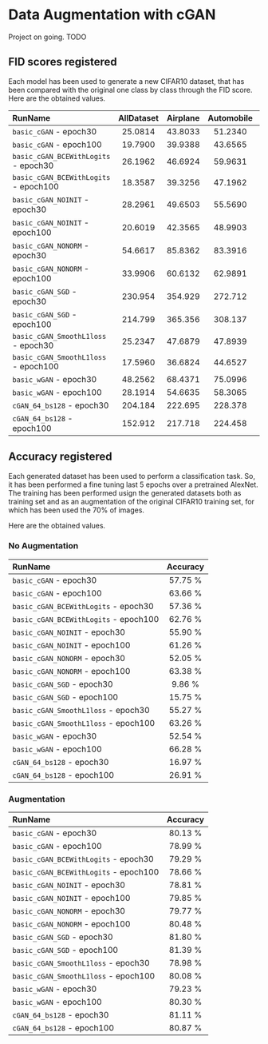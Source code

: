 # Data Augmentation with cGAN

Project on going. TODO

## FID scores registered

Each model has been used to generate a new CIFAR10 dataset, that has been compared with the original one class by class through the FID score.
Here are the obtained values.

| RunName                              | AllDataset | Airplane | Automobile |  Bird   |   Cat   |   Deer  |   Dog   |   Frog  |  Horse  |   Ship  |  Truck  |
|:-------------------------------------|    :---:   |  :---:   |   :---:    |  :---:  |  :---:  |  :---:  |  :---:  |  :---:  |  :---:  |  :---:  |  :---:  |
| `basic_cGAN` - epoch30               | 25.0814    | 43.8033  | 51.2340    | 50.1187 | 35.8533 | 38.5345 | 50.2043 | 51.5834 | 50.0480 | 48.3488 | 51.9783 |
| `basic_cGAN` - epoch100              | 19.7900    | 39.9388  | 43.6565    | 45.3907 | 32.5473 | 33.6034 | 51.6767 | 35.6730 | 39.1974 | 36.5174 | 40.2165 |
| `basic_cGAN_BCEWithLogits` - epoch30 | 26.1962    | 46.6924  | 59.9631    | 53.5438 | 37.7538 | 47.6463 | 56.2596 | 41.2485 | 49.8263 | 43.2729 | 59.8866 |
| `basic_cGAN_BCEWithLogits` - epoch100| 18.3587    | 39.3256  | 47.1962    | 41.2120 | 28.7295 | 28.8009 | 42.4902 | 35.0227 | 35.2195 | 39.2759 | 43.8909 |
| `basic_cGAN_NOINIT` - epoch30        | 28.2961    | 49.6503  | 55.5690    | 52.5145 | 41.0350 | 48.4470 | 57.8165 | 49.0617 | 66.2571 | 42.2449 | 53.7113 |
| `basic_cGAN_NOINIT` - epoch100       | 20.6019    | 42.3565  | 48.9903    | 43.9808 | 35.1413 | 32.7063 | 50.8310 | 37.9150 | 46.3769 | 38.1915 | 45.6485 |
| `basic_cGAN_NONORM` - epoch30        | 54.6617    | 85.8362  | 83.3916    | 93.3328 | 65.6713 | 74.7721 | 80.4029 | 82.7151 | 92.3878 | 75.4047 | 77.9362 |
| `basic_cGAN_NONORM` - epoch100       | 33.9906    | 60.6132  | 62.9891    | 64.2217 | 47.2884 | 46.7887 | 61.3682 | 49.3307 | 62.6472 | 49.1161 | 57.0115 |
| `basic_cGAN_SGD` - epoch30           | 230.954    | 354.929  | 272.712    | 335.822 | 365.622 | 351.331 | 403.674 | 324.052 | 325.617 | 336.270 | 342.140 |
| `basic_cGAN_SGD` - epoch100          | 214.799    | 365.356  | 308.137    | 356.645 | 316.402 | 296.593 | 317.441 | 316.219 | 306.465 | 302.288 | 367.789 |
| `basic_cGAN_SmoothL1loss` - epoch30  | 25.2347    | 47.6879  | 47.8939    | 51.5360 | 38.2146 | 45.1380 | 56.9448 | 40.9715 | 56.9873 | 44.1011 | 51.9278 |
| `basic_cGAN_SmoothL1loss` - epoch100 | 17.5960    | 36.6824  | 44.6527    | 39.5682 | 27.6457 | 33.0219 | 43.7501 | 31.2807 | 35.8994 | 35.7174 | 44.7159 |
| `basic_wGAN` - epoch30               | 48.2562    | 68.4371  | 75.0996    | 71.9104 | 54.4870 | 83.9637 | 81.9094 | 84.2123 | 83.1763 | 54.3745 | 72.1841 |
| `basic_wGAN` - epoch100              | 28.1914    | 54.6635  | 58.3065    | 49.8910 | 38.9040 | 37.1997 | 52.3032 | 38.4660 | 42.6299 | 41.8378 | 53.9019 |
| `cGAN_64_bs128` - epoch30            | 204.184    | 222.695  | 228.378    | 349.715 | 283.556 | 274.376 | 255.650 | 265.553 | 235.954 | 249.086 | 310.055 |
| `cGAN_64_bs128` - epoch100           | 152.912    | 217.718  | 224.458    | 231.542 | 219.200 | 198.162 | 230.474 | 222.847 | 218.450 | 222.499 | 238.959 |

## Accuracy registered

Each generated dataset has been used to perform a classification task. So, it has been performed a fine tuning last 5 epochs over a pretrained AlexNet. The training has been performed usign the generated datasets both as training set and as an augmentation of the original CIFAR10 training set, for which has been used the 70% of images.

Here are the obtained values.

### No Augmentation

| RunName                              | Accuracy |
|:-------------------------------------|  :---:   |
| `basic_cGAN` - epoch30               | 57.75 %  |
| `basic_cGAN` - epoch100              | 63.66 %  |
| `basic_cGAN_BCEWithLogits` - epoch30 | 57.36 %  |
| `basic_cGAN_BCEWithLogits` - epoch100| 62.76 %  |
| `basic_cGAN_NOINIT` - epoch30        | 55.90 %  |
| `basic_cGAN_NOINIT` - epoch100       | 61.26 %  |
| `basic_cGAN_NONORM` - epoch30        | 52.05 %  |
| `basic_cGAN_NONORM` - epoch100       | 63.38 %  |
| `basic_cGAN_SGD` - epoch30           |  9.86 %  |
| `basic_cGAN_SGD` - epoch100          | 15.75 %  |
| `basic_cGAN_SmoothL1loss` - epoch30  | 55.27 %  |
| `basic_cGAN_SmoothL1loss` - epoch100 | 63.26 %  |
| `basic_wGAN` - epoch30               | 52.54 %  |
| `basic_wGAN` - epoch100              | 66.28 %  |
| `cGAN_64_bs128` - epoch30            | 16.97 %  |
| `cGAN_64_bs128` - epoch100           | 26.91 %  |

### Augmentation

| RunName                              | Accuracy |
|:-------------------------------------|  :---:   |
| `basic_cGAN` - epoch30               | 80.13 %  |
| `basic_cGAN` - epoch100              | 78.99 %  |
| `basic_cGAN_BCEWithLogits` - epoch30 | 79.29 %  |
| `basic_cGAN_BCEWithLogits` - epoch100| 78.66 %  |
| `basic_cGAN_NOINIT` - epoch30        | 78.81 %  |
| `basic_cGAN_NOINIT` - epoch100       | 79.85 %  |
| `basic_cGAN_NONORM` - epoch30        | 79.77 %  |
| `basic_cGAN_NONORM` - epoch100       | 80.48 %  |
| `basic_cGAN_SGD` - epoch30           | 81.80 %  |
| `basic_cGAN_SGD` - epoch100          | 81.39 %  |
| `basic_cGAN_SmoothL1loss` - epoch30  | 78.98 %  |
| `basic_cGAN_SmoothL1loss` - epoch100 | 80.08 %  |
| `basic_wGAN` - epoch30               | 79.23 %  |
| `basic_wGAN` - epoch100              | 80.30 %  |
| `cGAN_64_bs128` - epoch30            | 81.11 %  |
| `cGAN_64_bs128` - epoch100           | 80.87 %  |
